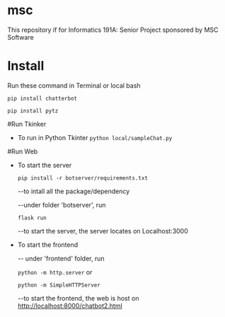 # msc
This repository if for Informatics 191A: Senior Project sponsored by MSC Software

# Install
Run these command in Terminal or local bash

`pip install chatterbot` 

`pip install pytz`


#Run Tkinker
* To run in Python Tkinter
`python local/sampleChat.py`


#Run Web
* To start the server
 
  `pip install -r botserver/requirements.txt`

  --to intall all the package/dependency

  --under folder 'botserver', run 
  
  `flask run`

  --to start the server, the server locates on Localhost:3000
  
  
  
* To start the frontend

  -- under 'frontend' folder, run
  
  `python -m http.server` or
  
  `python -m SimpleHTTPServer`
  
  --to start the frontend, the web is host on <http://localhost:8000/chatbot2.html>




